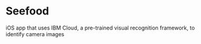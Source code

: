 # Seefood
iOS app that uses IBM Cloud, a pre-trained visual recognition framework, to identify camera images

